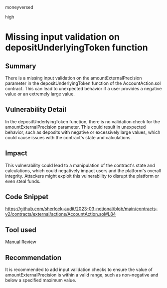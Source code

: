 moneyversed

high

# Missing input validation on depositUnderlyingToken function

## Summary

There is a missing input validation on the amountExternalPrecision parameter in the depositUnderlyingToken function of the AccountAction.sol contract. This can lead to unexpected behavior if a user provides a negative value or an extremely large value.

## Vulnerability Detail

In the depositUnderlyingToken function, there is no validation check for the amountExternalPrecision parameter. This could result in unexpected behavior, such as deposits with negative or excessively large values, which could cause issues with the contract's state and calculations.

## Impact

This vulnerability could lead to a manipulation of the contract's state and calculations, which could negatively impact users and the platform's overall integrity. Attackers might exploit this vulnerability to disrupt the platform or even steal funds.

## Code Snippet

https://github.com/sherlock-audit/2023-03-notional/blob/main/contracts-v2/contracts/external/actions/AccountAction.sol#L84

## Tool used

Manual Review

## Recommendation

It is recommended to add input validation checks to ensure the value of amountExternalPrecision is within a valid range, such as non-negative and below a specified maximum value.